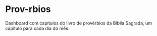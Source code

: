 # Prov-rbios
Dashboard com capítulos do livro de provérbios da Bíblia Sagrada, um capítulo para cada dia do mês.
